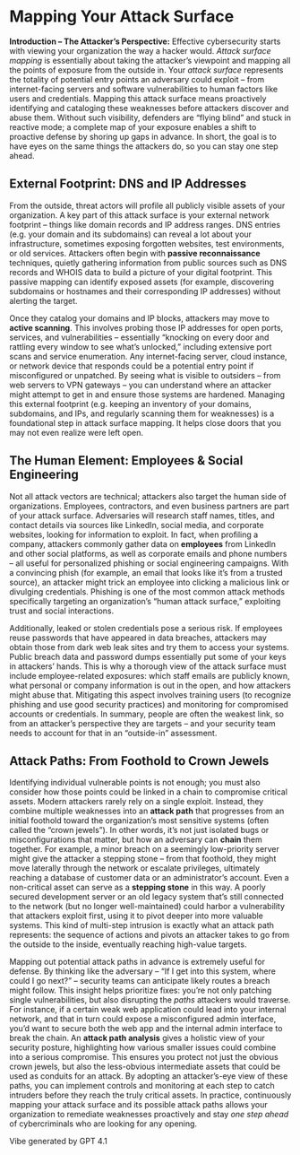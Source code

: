 # Mapping Your Attack Surface

**Introduction – The Attacker’s Perspective:** Effective cybersecurity starts with viewing your organization the way a hacker would. *Attack surface mapping* is essentially about taking the attacker’s viewpoint and mapping all the points of exposure from the outside in. Your *attack surface* represents the totality of potential entry points an adversary could exploit – from internet-facing servers and software vulnerabilities to human factors like users and credentials. Mapping this attack surface means proactively identifying and cataloging these weaknesses before attackers discover and abuse them. Without such visibility, defenders are “flying blind” and stuck in reactive mode; a complete map of your exposure enables a shift to proactive defense by shoring up gaps in advance. In short, the goal is to have eyes on the same things the attackers do, so you can stay one step ahead.

## External Footprint: DNS and IP Addresses

From the outside, threat actors will profile all publicly visible assets of your organization. A key part of this attack surface is your external network footprint – things like domain records and IP address ranges. DNS entries (e.g. your domain and its subdomains) can reveal a lot about your infrastructure, sometimes exposing forgotten websites, test environments, or old services. Attackers often begin with **passive reconnaissance** techniques, quietly gathering information from public sources such as DNS records and WHOIS data to build a picture of your digital footprint. This passive mapping can identify exposed assets (for example, discovering subdomains or hostnames and their corresponding IP addresses) without alerting the target.

Once they catalog your domains and IP blocks, attackers may move to **active scanning**. This involves probing those IP addresses for open ports, services, and vulnerabilities – essentially “knocking on every door and rattling every window to see what’s unlocked,” including extensive port scans and service enumeration. Any internet-facing server, cloud instance, or network device that responds could be a potential entry point if misconfigured or unpatched. By seeing what is visible to outsiders – from web servers to VPN gateways – you can understand where an attacker might attempt to get in and ensure those systems are hardened. Managing this external footprint (e.g. keeping an inventory of your domains, subdomains, and IPs, and regularly scanning them for weaknesses) is a foundational step in attack surface mapping. It helps close doors that you may not even realize were left open.

## The Human Element: Employees & Social Engineering

Not all attack vectors are technical; attackers also target the human side of organizations. Employees, contractors, and even business partners are part of your attack surface. Adversaries will research staff names, titles, and contact details via sources like LinkedIn, social media, and corporate websites, looking for information to exploit. In fact, when profiling a company, attackers commonly gather data on **employees** from LinkedIn and other social platforms, as well as corporate emails and phone numbers – all useful for personalized phishing or social engineering campaigns. With a convincing phish (for example, an email that looks like it’s from a trusted source), an attacker might trick an employee into clicking a malicious link or divulging credentials. Phishing is one of the most common attack methods specifically targeting an organization’s “human attack surface,” exploiting trust and social interactions.

Additionally, leaked or stolen credentials pose a serious risk. If employees reuse passwords that have appeared in data breaches, attackers may obtain those from dark web leak sites and try them to access your systems. Public breach data and password dumps essentially put some of your keys in attackers’ hands. This is why a thorough view of the attack surface must include employee-related exposures: which staff emails are publicly known, what personal or company information is out in the open, and how attackers might abuse that. Mitigating this aspect involves training users (to recognize phishing and use good security practices) and monitoring for compromised accounts or credentials. In summary, people are often the weakest link, so from an attacker’s perspective they are targets – and your security team needs to account for that in an “outside-in” assessment.

## Attack Paths: From Foothold to Crown Jewels

Identifying individual vulnerable points is not enough; you must also consider how those points could be linked in a chain to compromise critical assets. Modern attackers rarely rely on a single exploit. Instead, they combine multiple weaknesses into an **attack path** that progresses from an initial foothold toward the organization’s most sensitive systems (often called the “crown jewels”). In other words, it’s not just isolated bugs or misconfigurations that matter, but how an adversary can **chain** them together. For example, a minor breach on a seemingly low-priority server might give the attacker a stepping stone – from that foothold, they might move laterally through the network or escalate privileges, ultimately reaching a database of customer data or an administrator’s account. Even a non-critical asset can serve as a **stepping stone** in this way. A poorly secured development server or an old legacy system that’s still connected to the network (but no longer well-maintained) could harbor a vulnerability that attackers exploit first, using it to pivot deeper into more valuable systems. This kind of multi-step intrusion is exactly what an attack path represents: the sequence of actions and pivots an attacker takes to go from the outside to the inside, eventually reaching high-value targets.

Mapping out potential attack paths in advance is extremely useful for defense. By thinking like the adversary – “If I get into this system, where could I go next?” – security teams can anticipate likely routes a breach might follow. This insight helps prioritize fixes: you’re not only patching single vulnerabilities, but also disrupting the *paths* attackers would traverse. For instance, if a certain weak web application could lead into your internal network, and that in turn could expose a misconfigured admin interface, you’d want to secure both the web app and the internal admin interface to break the chain. An **attack path analysis** gives a holistic view of your security posture, highlighting how various smaller issues could combine into a serious compromise. This ensures you protect not just the obvious crown jewels, but also the less-obvious intermediate assets that could be used as conduits for an attack. By adopting an attacker’s-eye view of these paths, you can implement controls and monitoring at each step to catch intruders before they reach the truly critical assets. In practice, continuously mapping your attack surface and its possible attack paths allows your organization to remediate weaknesses proactively and stay *one step ahead* of cybercriminals who are looking for any opening.

Vibe generated by GPT 4.1
